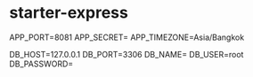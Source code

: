# starter-express
APP_PORT=8081
APP_SECRET=
APP_TIMEZONE=Asia/Bangkok

DB_HOST=127.0.0.1
DB_PORT=3306
DB_NAME=
DB_USER=root
DB_PASSWORD=